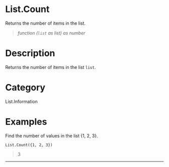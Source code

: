 # List.Count
Returns the number of items in the list.
> _function (<code>list</code> as list) as number_

# Description 
Returns the number of items in the list <code>list</code>.
# Category 
List.Information
# Examples 
Find the number of values in the list {1, 2, 3}.
```
List.Count({1, 2, 3})
```
> 3

***
